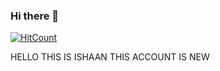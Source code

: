 ### Hi there 👋
[![HitCount](http://hits.dwyl.com/ishaansharma12/ishaansharma12.svg)](http://hits.dwyl.com/ishaansharma12/ishaansharma12)
<!--
**IshaanSharma12/ishaansharma12** is a ✨ _special_ ✨ repository because its `README.md` (this file) appears on your GitHub profile.

Here are some ideas to get you started:

- 🔭 I’m currently working on ...Improving my skills through Hackathons 
- 🌱 I’m currently learning ...Ruby
- 👯 I’m looking to collaborate on ...
- 🤔 I’m looking for help with ...
- 💬 Ask me about ...Technology 
- 📫 How to reach me: ...Insta Linkedin, Find me exploring Beautiful British Columbia
- 😄 Pronouns: ...Mr , Sir , 
- ⚡ Fun fact: ...I love programming.
-->
HELLO THIS IS ISHAAN THIS ACCOUNT IS NEW 
